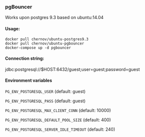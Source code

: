 ### pgBouncer
Works upon postgres 9.3 based on ubuntu:14.04

#### Usage:
```
docker pull chernov/ubuntu-postgres9.3
docker pull chernov/ubuntu-pgbouncer
docker-compose up -d pgbouncer
```
#### Connection string:
jdbc:postgresql://$HOST:6432/guest;user=guest;password=guest
 
#### Environment variables 

`PG_ENV_POSTGRESQL_USER` (default: guest)

`PG_ENV_POSTGRESQL_PASS` (default: guest)

`PG_ENV_POSTGRESQL_MAX_CLIENT_CONN` (default: 10000)

`PG_ENV_POSTGRESQL_DEFAULT_POOL_SIZE` (default: 400)

`PG_ENV_POSTGRESQL_SERVER_IDLE_TIMEOUT` (default: 240)
 

